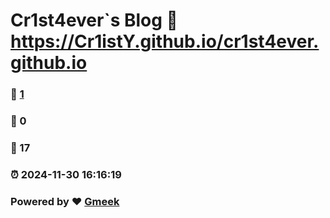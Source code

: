 # Cr1st4ever`s Blog :link: https://Cr1istY.github.io/cr1st4ever.github.io 
### :page_facing_up: [1](https://Cr1istY.github.io/cr1st4ever.github.io/tag.html) 
### :speech_balloon: 0 
### :hibiscus: 17 
### :alarm_clock: 2024-11-30 16:16:19 
### Powered by :heart: [Gmeek](https://github.com/Meekdai/Gmeek)
